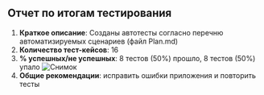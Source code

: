 ## Отчет по итогам тестирования ##
1. **Краткое описание**: Созданы автотесты согласно перечню автоматизируемых сценариев (файл Plan.md)
2. **Количество тест-кейсов**: 16
3. **% успешных/не успешных**: 8 тестов (50%) прошло, 8 тестов (50%) упало
![Снимок](https://user-images.githubusercontent.com/114166760/224546676-bc5c0b31-a6de-44d5-99c7-e122ffedb0c8.PNG)
4. **Общие рекомендации**: исправить ошибки приложения и повторить тесты
